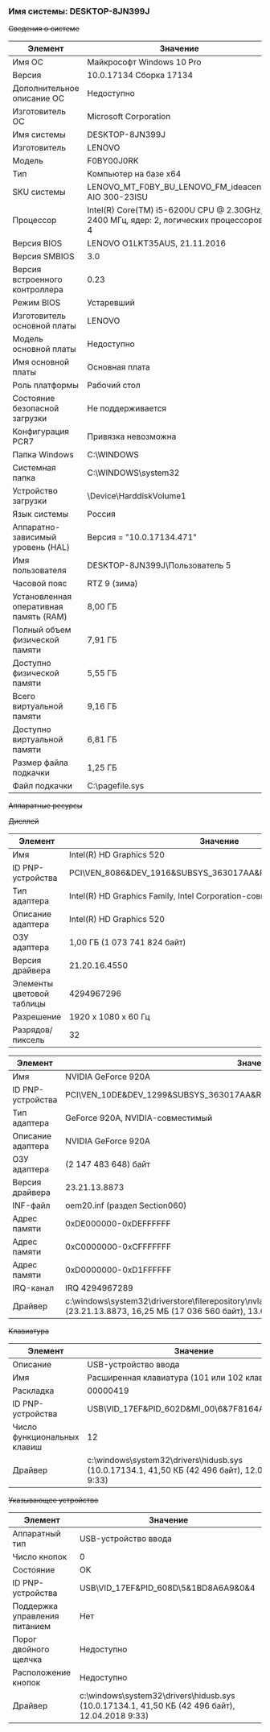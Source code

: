 ### Имя системы: DESKTOP-8JN399J
~~Сведения о системе~~

| Элемент  |  Значение	|
| ----------- | ----------- |
| Имя ОС	| Майкрософт Windows 10 Pro	
| Версия	| 10.0.17134 Сборка 17134	
| Дополнительное описание ОС 	| Недоступно	| 
| Изготовитель ОС	| Microsoft Corporation	| 
| Имя системы	| DESKTOP-8JN399J	| 
| Изготовитель	| LENOVO	| 
| Модель	| F0BY00J0RK	| 
| Тип	| Компьютер на базе x64	| 
| SKU системы	| LENOVO_MT_F0BY_BU_LENOVO_FM_ideacentre AIO 300-23ISU	| 
| Процессор	| Intel(R) Core(TM) i5-6200U CPU @ 2.30GHz, 2400 МГц, ядер: 2, логических процессоров: 4 | 	
| Версия BIOS	| LENOVO O1LKT35AUS, 21.11.2016	| 
| Версия SMBIOS	| 3.0	| 
| Версия встроенного контроллера	| 0.23	| 
| Режим BIOS	| Устаревший	| 
| Изготовитель основной платы	| LENOVO	| 
| Модель основной платы	| Недоступно	| 
| Имя основной платы	| Основная плата	| 
| Роль платформы	| Рабочий стол	| 
| Состояние безопасной загрузки	| Не поддерживается	| 
| Конфигурация PCR7	| Привязка невозможна	| 
| Папка Windows	| C:\WINDOWS	| 
| Системная папка	| C:\WINDOWS\system32	| 
| Устройство загрузки	| \Device\HarddiskVolume1	| 
| Язык системы	| Россия	| 
| Аппаратно-зависимый уровень (HAL)	| Версия = "10.0.17134.471"	| 
| Имя пользователя	| DESKTOP-8JN399J\Пользователь 5	| 
| Часовой пояс	| RTZ 9 (зима)	| 
| Установленная оперативная память (RAM)	| 8,00 ГБ	| 
| Полный объем физической памяти	| 7,91 ГБ	| 
| Доступно физической памяти	| 5,55 ГБ	| 
| Всего виртуальной памяти	| 9,16 ГБ	| 
| Доступно виртуальной памяти	| 6,81 ГБ	| 
| Размер файла подкачки	| 1,25 ГБ	| 
| Файл подкачки	| C:\pagefile.sys	| 

~~Аппаратные ресурсы~~
	
			

~~Дисплей~~

| Элемент  |  Значение	|
| ----------- | ----------- |	
| Имя	| Intel(R) HD Graphics 520	| 
| ID PNP-устройства	| PCI\VEN_8086&DEV_1916&SUBSYS_363017AA&REV_07\3&11583659&0&10	| 
| Тип адаптера	| Intel(R) HD Graphics Family, Intel Corporation-совместимый	| 
| Описание адаптера	| Intel(R) HD Graphics 520	| 
| ОЗУ адаптера	| 1,00 ГБ (1 073 741 824 байт)	| 
| Версия драйвера	| 21.20.16.4550	| 
| Элементы цветовой таблицы	| 4294967296	| 
| Разрешение	| 1920 x 1080 x 60 Гц	| 
| Разрядов/пиксель	| 32	| 

| Элемент  |  Значение	|
| ----------- | ----------- |		
| Имя	| NVIDIA GeForce 920A	| 
| ID PNP-устройства	| PCI\VEN_10DE&DEV_1299&SUBSYS_363017AA&REV_A1\4&76D5E68&0&00E0	| 
| Тип адаптера	| GeForce 920A, NVIDIA-совместимый	| 
| Описание адаптера	| NVIDIA GeForce 920A	| 
| ОЗУ адаптера	| (2 147 483 648) байт	| 
| Версия драйвера	| 23.21.13.8873	| 
| INF-файл	| oem20.inf (раздел Section060)	| 
| Адрес памяти	| 0xDE000000-0xDEFFFFFF	| 
| Адрес памяти	| 0xC0000000-0xCFFFFFFF	| 
| Адрес памяти	| 0xD0000000-0xD1FFFFFF	| 
| IRQ-канал	| IRQ 4294967289	| 
| Драйвер	| c:\windows\system32\driverstore\filerepository\nvla.inf_amd64_38587415c9a641cb\nvlddmkm.sys (23.21.13.8873, 16,25 МБ (17 036 560 байт), 13.02.2018 6:50)| 	



~~Клавиатура~~

| Элемент  |  Значение	|
| ----------- | ----------- |	
| Описание	| USB-устройство ввода	| 
| Имя	| Расширенная клавиатура (101 или 102 клавиши)	| 
| Раскладка	| 00000419	| 
| ID PNP-устройства	| USB\VID_17EF&PID_602D&MI_00\6&7F8164A&0&0000	
| Число функциональных клавиш	| 12	| 
| Драйвер	| c:\windows\system32\drivers\hidusb.sys (10.0.17134.1, 41,50 КБ (42 496 байт), 12.04.2018 9:33) | 	

~~Указывающее устройство~~

| Элемент  |  Значение	|
| ----------- | ----------- |	
| Аппаратный тип	| USB-устройство ввода	| 
| Число кнопок	| 0	| 
| Состояние	| OK	| 
| ID PNP-устройства	| USB\VID_17EF&PID_608D\5&1BD8A6A9&0&4	| 
| Поддержка управления питанием	| Нет	| 
| Порог двойного щелчка	| Недоступно	| 
| Расположение кнопок	| Недоступно	| 
| Драйвер	| c:\windows\system32\drivers\hidusb.sys (10.0.17134.1, 41,50 КБ (42 496 байт), 12.04.2018 9:33)	| 
